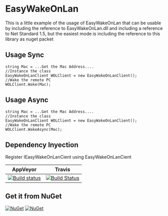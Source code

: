 # EasyWakeOnLan

This is a little example of the usage of EasyWakeOnLan that can be usable by including the reference to EasyWakeOnLan.dll and including a reference to Net Standard 1.5, but the easiest mode is including the reference to this library as nuget packet

## Usage Sync
```cSharp
string Mac = ...Get the Mac Address....
//Instance the class
EasyWakeOnLanClient WOLClient = new EasyWakeOnLanClient();
//Wake the remote PC
WOLClient.Wake(Mac);
```

## Usage Async
```cSharp
string Mac = ...Get the Mac Address....
//Instance the class
EasyWakeOnLanClient WOLClient = new EasyWakeOnLanClient();
//Wake the remote PC
WOLClient.WakeAsync(Mac);
```

## Dependency Inyection
Register IEasyWakeOnLanCient using EasyWakeOnLanCient

|AppVeyor|Travis|
|--------|------|
|[![Build status](https://ci.appveyor.com/api/projects/status/mqqrjcsjutr59flb?svg=true)](https://ci.appveyor.com/project/kabestrus/easywakeonlan)|[![Build Status](https://travis-ci.org/JorTurFer/EasyWakeOnLan.svg?branch=master)](https://travis-ci.org/JorTurFer/EasyWakeOnLan)|

## Get it from NuGet
[![NuGet][main-nuget-badge]][main-nuget]
[![NuGet][main-nuget-download]][main-nuget]

[main-nuget]: https://www.nuget.org/packages/EasyWakeOnLan/
[main-nuget-badge]: https://img.shields.io/nuget/v/EasyWakeOnLan.svg
[main-nuget-download]: https://img.shields.io/nuget/dt/EasyWakeOnLan.svg
